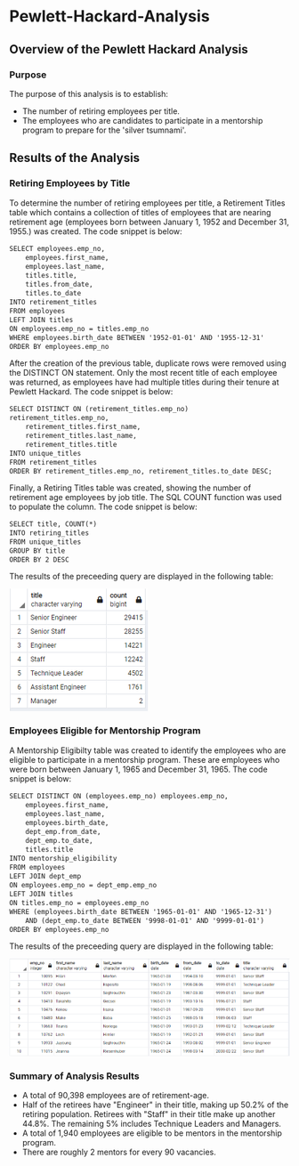 # Pewlett-Hackard-Analysis

## Overview of the Pewlett Hackard Analysis

### Purpose
The purpose of this analysis is to establish:
- The number of retiring employees per title.
- The employees who are candidates to participate in a mentorship program to prepare for the 'silver tsumnami'.

## Results of the Analysis

### Retiring Employees by Title

To determine the number of retiring employees per title, a Retirement Titles table which contains a collection of titles of employees that are nearing retirement age (employees born between January 1, 1952 and December 31, 1955.) was created.  The code snippet is below:

```
SELECT employees.emp_no,
	employees.first_name,
    employees.last_name,
	titles.title,
    titles.from_date,
    titles.to_date
INTO retirement_titles
FROM employees
LEFT JOIN titles
ON employees.emp_no = titles.emp_no
WHERE employees.birth_date BETWEEN '1952-01-01' AND '1955-12-31'
ORDER BY employees.emp_no
```

After the creation of the previous table, duplicate rows were removed using the DISTINCT ON statement.  Only the most recent title of each employee was returned, as employees have had multiple titles during their tenure at Pewlett Hackard.  The code snippet is below:

```
SELECT DISTINCT ON (retirement_titles.emp_no) retirement_titles.emp_no,
	retirement_titles.first_name,
    retirement_titles.last_name,
	retirement_titles.title
INTO unique_titles
FROM retirement_titles
ORDER BY retirement_titles.emp_no, retirement_titles.to_date DESC;
```

Finally, a Retiring Titles table was created, showing the number of retirement age employees by job title.  The SQL COUNT function was used to populate the column.  The code snippet is below:

```
SELECT title, COUNT(*)
INTO retiring_titles
FROM unique_titles
GROUP BY title
ORDER BY 2 DESC
```

The results of the preceeding query are displayed in the following table:

![Retiring Titles](https://github.com/amitchub/Pewlett-Hackard-Analysis/blob/main/Resources/retiring_titles_table.png)

### Employees Eligible for Mentorship Program

A Mentorship Eligibilty table was created to identify the employees who are eligible to participate in a mentorship program.  These are employees who were born between January 1, 1965 and December 31, 1965.  The code snippet is below:

```
SELECT DISTINCT ON (employees.emp_no) employees.emp_no,
	employees.first_name,
	employees.last_name,
	employees.birth_date,
	dept_emp.from_date,
	dept_emp.to_date,
	titles.title
INTO mentorship_eligibility
FROM employees
LEFT JOIN dept_emp
ON employees.emp_no = dept_emp.emp_no
LEFT JOIN titles
ON titles.emp_no = employees.emp_no
WHERE (employees.birth_date BETWEEN '1965-01-01' AND '1965-12-31')
    AND (dept_emp.to_date BETWEEN '9998-01-01' AND '9999-01-01')
ORDER BY employees.emp_no
```

The results of the preceeding query are displayed in the following table:

![Mentorship Eligibility](https://github.com/amitchub/Pewlett-Hackard-Analysis/blob/main/Resources/mentorship_eligibility_table.png)

### Summary of Analysis Results
- A total of 90,398 employees are of retirement-age.
- Half of the retirees have "Engineer" in their title, making up 50.2% of the retiring population. Retirees with "Staff" in their title make up another 44.8%. The remaining 5% includes Technique Leaders and Managers.
- A total of 1,940 employees are eligible to be mentors in the mentorship program.
- There are roughly 2 mentors for every 90 vacancies.

